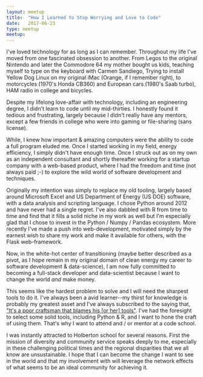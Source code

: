 ```yaml
---
layout: meetup
title:  "How I Learned to Stop Worrying and Love to Code"
date:   2017-06-23
type: meetup
meetup: 
---
```


I've loved technology for as long as I can remember. Throughout my life I've moved from one fascinated obsession to another. From Legos to the original Nintendo and later the Commodore 64 my mother bought us kids, teaching myself to type on the keyboard with Carmen Sandiego, Trying to install Yellow Dog Linux on my original iMac (Orange, if I remember right), to motorcycles (1970's Honda CB360) and European cars (1980's Saab turbo), HAM radio in college and bicycles.

Despite my lifelong love-affair with technology, including an engineering degree, I didn't learn to code until my mid-thirties. I honestly found it tedious and frustrating, largely because I didn't really have any mentors, except a few friends in college who were into gaming or file-sharing (sans license).

While, I knew how important & amazing computers were the ability to code a full program eluded me. Once I started working in my field, energy efficiency, I simply didn't have enough time. Once I struck out as on my own as an independent consultant and shortly thereafter working for a startup company with a web-based product, where I had the freedom and time (not always paid ;-) to explore the wild world of software development and techniques.

Originally my intention was simply to replace my old tooling, largely based around Microsoft Excel and US Department of Energy (US DOE) software, with a data analysis and scripting language. I chose Python around 2012 and have never had a single regret. I've also dabbled with R from time to time and find that it fills a solid niche in my work as well but I'm especially glad that I chose to invest in the Python / Numpy / Pandas ecosystem. More recently I've made a push into web-development, motivated simply by the earnest wish to share my work and make it available for others, with the Flask web-framework.

Now, in the white-hot center of transitioning (maybe better described as a pivot, as I hope remain in my original domain of clean energy my career to software development & data-science), I am now fully committed to becoming a full-stack developer and data-scientist because I want to change the world _and_ make money.

This seems like the hardest problem to solve and I will need the sharpest tools to do it. I've always been a avid learner--my thirst for knowledge is probably my greatest asset and I've always subscribed to the saying that, ["It's a poor craftsman that blames his [or her] tools"](https://news.ycombinator.com/item?id=2380679). I've had the foresight to select some solid tools, including Python & R, and I want to hone the craft of using them. That's why I want to attend and / or mentor at a code school.

I was instantly attracted to Holberton school for several reasons. First the mission of diversity and community service speaks deeply to me, especially in these challenging political times and the regional disparities that we all know are unsustainable. I hope that I can become the change I want to see in the world and that my involvement with will leverage the network effects of what seems to be an ideal community for achieving it.
